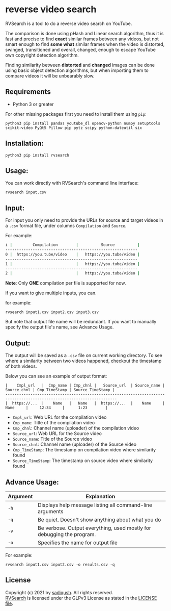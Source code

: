 # reverse video search

RVSearch is a tool to do a reverse video search on YouTube.

The comparison is done using pHash and Linear search algorithm, 
thus it is fast and precise to find **exact** similar frames between any videos,
 but not smart enough to find **some what** similar frames when the video is distorted, swinged, transitioned and overall,
 changed, enough
 to escape YouTube own copyright detection algorithm.

Finding similarity between **distorted** and **changed** images can be done using basic object detection algorithms, but when importing them
to compare videos it will be unbearably slow. 

Requirements
------------
- Python 3 or greater

For other missing packages first you need to install them using `pip`:
```
python3 pip install pandas youtube_dl opencv-python numpy setuptools scikit-video PyQt5 Pillow pip pytz scipy python-dateutil six
```

Installation:
------------
```
python3 pip install rvsearch
```


Usage:
------
You can work directly with RVSearch's command line interface:
```
rvsearch input.csv
```

Input:
-----

For input you only need to provide the URLs for source and target videos in
 a `.csv` format file, under columns `Compilation` and `Source`.

For example:

```bash
i |         Compilation        |          Source          |
----------------------------------------------------------
0 |  https://you.tube/video    |   https://you.tube/video |
----------------------------------------------------------
1 |                            |   https://you.tube/video |
----------------------------------------------------------
2 |                            |   https://you.tube/video |
```
**Note**: Only **ONE** compilation per file is supported for now.

If you want to give multiple inputs, you can.

for example:

```
rvsearch input1.csv input2.csv input3.csv
```
But note that output file name will be redundant. If you want to manually specify the output file's name, see Advance Usage.

Output:
------

The output will be saved as a `.csv` file on current working directory. To see where a similarity
 between two videos happened, checkout the timestamp of both videos.

Below you can see an example of output format:

```
|    Cmpl_url   |  Cmp_name | Cmp_chnl |   Source_url  | Source_name | Source_chnl | Cmp_TimeStamp | Source_TimeStamp |
-----------------------------------------------------------------------------------------------------------------------
|  https://...  |    Name   |   Name   |  https://...  |    Name     |    Name     |     12:34     |      1:23        |
```
- `Cmpl_url`: Web URL for the compilation video
- `Cmp_name`: Title of the compilation video
- `Cmp_chnl`: Channel name (uploader) of the compilation video
- `Source_url`: Web URL for the Source video
- `Source_name`: Title of the Source video
- `Source_chnl`: Channel name (uploader) of the Source video
- `Cmp_TimeStamp`: The timestamp on compilation video where similarity found
- `Source_TimeStamp`: The timestamp on source video where similarity found

Advance Usage:
-------------
| Argument | Explanation |
| -------- | ----------- |
| ```-h``` | Displays help message listing all command-line arguments |
| ```-q``` | Be quiet. Doesn't show anything about what you do|
| ```-v``` | Be verbose. Output everything, used mostly for debugging the program.|
| ```-o``` | Specifies the name for output file|

For example:
```
rvsearch input1.csv input2.csv -o results.csv -q
```

## License

Copyright (c) 2021 by [sadiqush](https://github.com/sadiqush). All rights reserved.<br>
[RVSearch](https://github.com/sadiqush/rvsearch) is licensed under the GLPv3 License as stated in the [LICENSE file](LICENSE).
